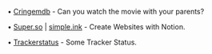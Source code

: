 • [Cringemdb](https://cringemdb.com/) - Can you watch the movie with your parents? 

• [Super.so](https://super.so/) | [simple.ink]( https://www.simple.ink/) - Create Websites with Notion.

• [Trackerstatus](trackerstatus.info) - Some Tracker Status.

